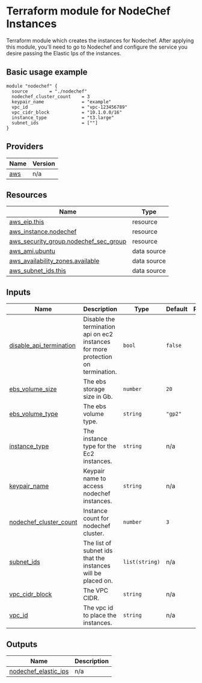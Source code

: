 
# Terraform module for NodeChef Instances

Terraform module which creates the instances for Nodechef. After applying this module, you'll need to go to Nodechef and configure the service you desire passing the Elastic Ips of the instances.

## Basic usage example

```hcl
module "nodechef" {
  source        = "./nodechef"
  nodechef_cluster_count    = 3
  keypair_name              = "example"
  vpc_id                    = "vpc-123456789"
  vpc_cidr_block            = "10.1.0.0/16"
  instance_type             = "t3.large"
  subnet_ids                = [""]
}             
```

## Providers

| Name | Version |
|------|---------|
| <a name="provider_aws"></a> [aws](#provider\_aws) | n/a |

## Resources

| Name | Type |
|------|------|
| [aws_eip.this](https://registry.terraform.io/providers/hashicorp/aws/latest/docs/resources/eip) | resource |
| [aws_instance.nodechef](https://registry.terraform.io/providers/hashicorp/aws/latest/docs/resources/instance) | resource |
| [aws_security_group.nodechef_sec_group](https://registry.terraform.io/providers/hashicorp/aws/latest/docs/resources/security_group) | resource |
| [aws_ami.ubuntu](https://registry.terraform.io/providers/hashicorp/aws/latest/docs/data-sources/ami) | data source |
| [aws_availability_zones.available](https://registry.terraform.io/providers/hashicorp/aws/latest/docs/data-sources/availability_zones) | data source |
| [aws_subnet_ids.this](https://registry.terraform.io/providers/hashicorp/aws/latest/docs/data-sources/subnet_ids) | data source |

## Inputs

| Name | Description | Type | Default | Required |
|------|-------------|------|---------|:--------:|
| <a name="input_disable_api_termination"></a> [disable\_api\_termination](#input\_disable\_api\_termination) | Disable the termination api on ec2 instances for more protection on termination. | `bool` | `false` | no |
| <a name="input_ebs_volume_size"></a> [ebs\_volume\_size](#input\_ebs\_volume\_size) | The ebs storage size in Gb. | `number` | `20` | no |
| <a name="input_ebs_volume_type"></a> [ebs\_volume\_type](#input\_ebs\_volume\_type) | The ebs volume type. | `string` | `"gp2"` | no |
| <a name="input_instance_type"></a> [instance\_type](#input\_instance\_type) | The instance type for the Ec2 instances. | `string` | n/a | yes |
| <a name="input_keypair_name"></a> [keypair\_name](#input\_keypair\_name) | Keypair name to access nodechef instances. | `string` | n/a | yes |
| <a name="input_nodechef_cluster_count"></a> [nodechef\_cluster\_count](#input\_nodechef\_cluster\_count) | Instance count for nodechef cluster. | `number` | `3` | no |
| <a name="input_subnet_ids"></a> [subnet\_ids](#input\_subnet\_ids) | The list of subnet ids that the instances will be placed on. | `list(string)` | n/a | yes |
| <a name="input_vpc_cidr_block"></a> [vpc\_cidr\_block](#input\_vpc\_cidr\_block) | The VPC CIDR. | `string` | n/a | yes |
| <a name="input_vpc_id"></a> [vpc\_id](#input\_vpc\_id) | The vpc id to place the instances. | `string` | n/a | yes |

## Outputs

| Name | Description |
|------|-------------|
| <a name="output_nodechef_elastic_ips"></a> [nodechef\_elastic\_ips](#output\_nodechef\_elastic\_ips) | n/a |